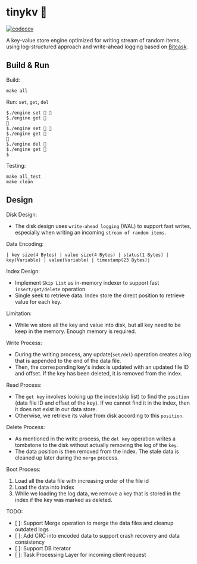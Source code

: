 # tinykv 🌸 
[![codecov](https://codecov.io/github/Haotian-Yang/JisooDB/branch/main/graph/badge.svg?token=HBA2UV1I5C)](https://codecov.io/github/Haotian-Yang/JisooDB)

A key-value store engine optimized for writing stream of random items, using log-structured approach and write-ahead logging based on [Bitcask](https://riak.com/assets/bitcask-intro.pdf).

## Build & Run
Build:
```
make all
```

Run: `set`, `get`, `del`
```
$./engine set 🔑 🌸
$./engine get 🔑
🌸
$./engine set 🔑 🌹
$./engine get 🔑
🌹
$./engine del 🔑
$./engine get 🔑
$
```

Testing:
```
make all_test
make clean
```

## Design

Disk Design:
- The disk design uses `write-ahead logging` (WAL) to support fast writes, especially when writing an incoming `stream of random items`.

Data Encoding:
```
| key size(4 Bytes) | value size(4 Bytes) | status(1 Bytes) | key(Variable) | value(Variable) | timestamp(23 Bytes)|
```

Index Design: 
- Implement `Skip List` as in-memory indexer to support fast `insert/get/delete` operation.
- Single seek to retrieve data. Index store the direct position to retrieve value for each key.

Limitation:
- While we store all the key and value into disk, but all key need to be keep in the memory. Enough memory is required.


Write Process:
- During the writing process, any update(`set/del`) operation creates a log that is appended to the end of the data file. 
- Then, the corresponding key's index is updated with an updated file ID and offset. If the key has been deleted, it is removed from the index.

Read Process:
- The `get key` involves looking up the index(skip list) to find the `position` (data file ID and offset of the key). If we cannot find it in the index, then it does not exist in our data store. 
- Otherwise, we retrieve its value from disk according to this `position`.

Delete Process:
- As mentioned in the write process, the `del key` operation writes a tombstone to the disk without actually removing the log of the `key`. 
- The data position is then removed from the index. The stale data is cleaned up later during the `merge` process.

Boot Process:
1. Load all the data file with increasing order of the file id
2. Load the data into index
3. While we loading the log data, we remove a key that is stored in the index if the key was marked as deleted.

TODO:
- [ ]: Support Merge operation to merge the data files and cleanup outdated logs
- [ ]: Add CRC into encoded data to support crash recovery and data consistency
- [ ]: Support DB iterator
- [ ]: Task Processing Layer for incoming client request
